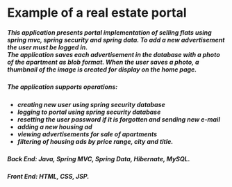 # Example of a real estate portal

 <h5>This application presents portal implementation of selling flats using spring mvc, spring
                            security and spring data.
                            <b>To add a new advertisement the user must be logged in.</b>
                            <br>The application saves each advertisement in the database with a photo of the apartment
                            as blob format. When the user saves a photo, a thumbnail of the image is created for display
                            on the home page.</h5>
                        <h5>The application supports operations:</h5>
                        <h5>
                            <ul>
                                <li>creating new user using spring security database</li>
                                <li>logging to portal using spring security database</li>
                                <li>resetting the user password if it is forgotten and sending new e-mail</li>
                                <li>adding a new housing ad</li>
                                <li>viewing advertisements for sale of apartments</li>
                                <li>filtering of housing ads by price range, city and title.</li>
                            </ul>
                        </h5>
                        <h5><b>Back End: </b>Java, Spring MVC, Spring Data, Hibernate, MySQL.</h5>
                        <h5><b>Front End: </b>HTML, CSS, JSP.</h5>